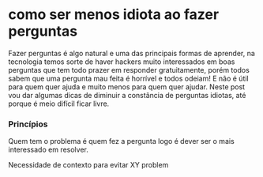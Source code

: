 # como ser menos idiota ao fazer perguntas

Fazer perguntas é algo natural e uma das principais formas de
aprender, na tecnologia temos sorte de haver hackers muito
interessados em boas perguntas que tem todo prazer em
responder gratuitamente, porém todos sabem que uma pergunta mau
feita é horrível e todos odeiam! E não  é útil para quem quer
ajuda e muito menos para quem quer ajudar. Neste post vou dar
algumas dicas de diminuir a constância de perguntas idiotas, até
porque é meio difícil ficar livre.

### Princípios

  Quem tem o problema é quem fez a pergunta logo é dever ser o
mais interessado em resolver.

Necessidade de contexto para evitar XY problem





